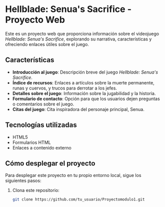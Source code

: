 # Hellblade: Senua's Sacrifice - Proyecto Web

Este es un proyecto web que proporciona información sobre el videojuego *Hellblade: Senua's Sacrifice*, explorando su narrativa, características y ofreciendo enlaces útiles sobre el juego. 

## Características

- **Introducción al juego**: Descripción breve del juego *Hellblade: Senua's Sacrifice*.
- **Índice de recursos**: Enlaces a artículos sobre la muerte permanente, runas y cuervos, y trucos para derrotar a los jefes.
- **Detalles sobre el juego**: Información sobre la jugabilidad y la historia.
- **Formulario de contacto**: Opción para que los usuarios dejen preguntas o comentarios sobre el juego.
- **Citas del juego**: Cita inspiradora del personaje principal, Senua.

## Tecnologías utilizadas

- HTML5
- Formularios HTML
- Enlaces a contenido externo

## Cómo desplegar el proyecto

Para desplegar este proyecto en tu propio entorno local, sigue los siguientes pasos:

1. Clona este repositorio:
   ```bash
   git clone https://github.com/tu_usuario/Proyectomodulo1.git
   
